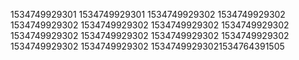 1534749929301
1534749929301
1534749929302
1534749929302
1534749929302
1534749929302
1534749929302
1534749929302
1534749929302
1534749929302
1534749929302
1534749929302
1534749929302
1534749929302
15347499293021534764391505